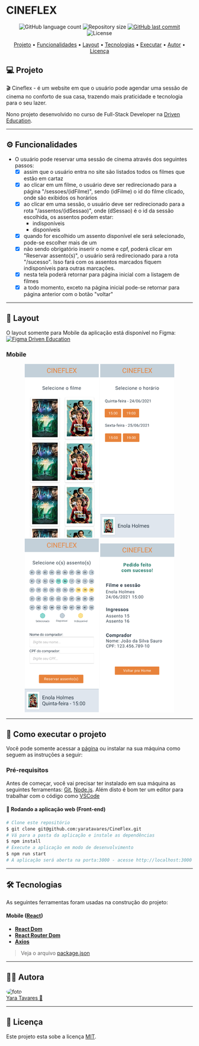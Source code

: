 # CINEFLEX

<p align="center">
  <img alt="GitHub language count" src="https://img.shields.io/github/languages/count/yaratavares/Cineflex?color=%2304D361">
  <img alt="Repository size" src="https://img.shields.io/github/repo-size/yaratavares/cineflex">
  <a href="https://github.com/yaratavares/CineFlex/commits/main">
    <img alt="GitHub last commit" src="https://img.shields.io/github/last-commit/yaratavares/Cineflex">
  </a>
   <img alt="License" src="https://img.shields.io/badge/license-MIT-brightgreen"></p>

<p align="center">
 <a href="#-sobre-o-projeto">Projeto</a> •
 <a href="#-funcionalidades">Funcionalidades</a> •
 <a href="#-layout">Layout</a> • 
 <a href="#-tecnologias">Tecnologias</a> • 
  <a href="#-executar">Executar</a> • 
 <a href="#-autor">Autor</a> • 
 <a href="#user-content--licença">Licença</a>
</p>

## 💻 Projeto

🎬 Cineflex - é um website em que o usuário pode agendar uma sessão de cinema no conforto de sua casa, trazendo mais praticidade e tecnologia para o seu lazer.

Nono projeto desenvolvido no curso de Full-Stack Developer na [Driven Education](https://www.driven.com.br/).

---

## ⚙️ Funcionalidades

- O usuário pode reservar uma sessão de cinema através dos seguintes passos:
  - [x] assim que o usuário entra no site são listados todos os filmes que estão em cartaz
  - [x] ao clicar em um filme, o usuário deve ser redirecionado para a página "/sessoes/(idFilme)", sendo (idFilme) o id do filme clicado, onde são exibidos os horários
  - [x] ao clicar em uma sessão, o usuário deve ser redirecionado para a rota "/assentos/(idSessao)", onde (dSessao) é o id da sessão escolhida, os assentos podem estar:
      - indisponíveis
      - disponíveis
  - [x] quando for escolhido um assento disponível ele será selecionado, pode-se escolher mais de um
  - [x] não sendo obrigatório inserir o nome e cpf, poderá clicar em "Reservar assento(s)", o usuário será redirecionado para a rota "/sucesso". Isso fará com os assentos marcados fiquem indisponíveis para outras marcações.
  - [x] nesta tela poderá retornar para página inicial com a listagem de filmes
  - [x] a todo momento, exceto na página inicial pode-se retornar para página anterior com o botão "voltar"

---

## 🎨 Layout

O layout somente para Mobile da aplicação está disponível no Figma:
<a href="https://www.figma.com/file/rc7ZTYfLZg9zpGahWB1aXb/Cineflex?node-id=3%3A4">
<img alt="Figma Driven Education" src="https://img.shields.io/badge/Acessar%20Layout%20-Figma-%2304D361">
</a>

### Mobile

<p align="center">
  <img alt="Cineflex" title="#Cineflex" src="./src/img/tela1.jpg" width="200px">
  <img alt="Cineflex" title="#Cineflex" src="./src/img/tela2.jpg" width="200px">
<img alt="Cineflex" title="#Cineflex" src="./src/img/tela3.jpg" width="200px">
 <img alt="Cineflex" title="#Cineflex" src="./src/img/tela4.jpg" width="200px">
</p>

---

## 🚀 Como executar o projeto

Você pode somente acessar a [página](https://cine-flex-6mjztqmkd-yaratavares.vercel.app/) ou instalar na sua máquina como seguem as instruções a seguir:

### Pré-requisitos

Antes de começar, você vai precisar ter instalado em sua máquina as seguintes ferramentas:
[Git](https://git-scm.com), [Node.js](https://nodejs.org/en/).
Além disto é bom ter um editor para trabalhar com o código como [VSCode](https://code.visualstudio.com/)

#### 🧭 Rodando a aplicação web (Front-end)

```bash
# Clone este repositório
$ git clone git@github.com:yaratavares/CineFlex.git
# Vá para a pasta da aplicação e instale as dependências
$ npm install
# Execute a aplicação em modo de desenvolvimento
$ npm run start
# A aplicação será aberta na porta:3000 - acesse http://localhost:3000
```
---

## 🛠 Tecnologias

As seguintes ferramentas foram usadas na construção do projeto:

#### **Mobile** ([React](https://reactjs.org/))

- **[React Dom](https://www.npmjs.com/package/react-dom)**
- **[React Router Dom](https://github.com/ReactTraining/react-router/tree/master/packages/react-router-dom)**
- **[Axios](https://github.com/axios/axios)**

> Veja o arquivo [package.json](https://github.com/yaratavares/CineFlex/package.json)

---

## 🧜‍♀️ Autora

<a>
 <img style="border-radius: 50%;" src="https://avatars.githubusercontent.com/u/91642311?v=4" width="100px;" alt="foto"/>
 <br />
 <a href="https://www.linkedin.com/in/yaracristinatavares/" title="name">Yara Tavares 🚀</a>
 <br />
</a>
  
---

## 📝 Licença

Este projeto esta sobe a licença [MIT](./LICENSE).

